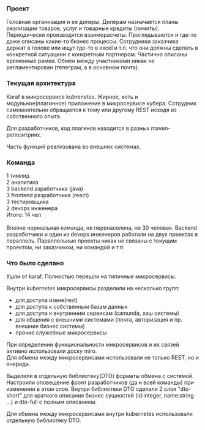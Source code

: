 ### Проект
Головная организация и ее дилеры. Дилерам назначается планы реализации товаров, услуг и товарные кредиты (лимиты). Периодически производятся взаиморасчеты. Проглядываются и где-то даже описаны какие-то бизнес процессы. Сотрудники заказчика держат в голове или ищут где-то в excel и т.п. что они должны сделать в конкретной ситуациии с конкретным партнером. Частично описаны временные рамки. Обмен между участниками никак не регламентирован (телеграм, а в основном почта).

### Текущая архитектура
Karaf в микросервисе kubrenetes. Жирное, хоть и модульное(плагинное) приложение в микросервисе кубера. Сотрудник самомоятельно обращается к тому или другому REST исходя из собственного опыта.

Для разработчиков, код плагинов находится в разных maven-репозитриях.<br/>

Часть функций реализована во внешних системах.

### Команда
1 тимлид<br/>
2 аналитика<br/>
3 backend азработчика (java)<br/>
3 frontend разработчика (react)<br/>
3 тестировщика<br/>
2 devops инженера<br/>
Итого: 14 чел<br/>
<br/>
Вполне нормальная команда, не перенаселена, не 30 человек. Backend разработчики и один из devops инженеров работали на двух проектах в параллель. Параллельные проекты никак не связаны с текущим проектом, ни заказчиком, ни командой и т.п.<br/>

### Что было сделано
Ушли от karaf. Полностью перешли на типичные микросервисы.<br/>

Внутри kubernetes микросервисы разделили на несколько групп:
- для доступа извне(rest)
- для доступа к собственным базам данных
- для доступа к внутренним сервисам (camunda, хэш системы)
- для общения с внешними системами (почта, авторизация и пр. внешние бизнес системы)
- прочие служебные микросервисы

При определении функциональности микросервисов и их связей активно использовали доску miro.<br/> Для обмена между микросервисами использовали не только REST, но и очереди.

Выделили в отдельную библиотеку(DTO) форматы обмена с системой. Настроили оповещение фронт разработчиков (да и всей команды) при изменении в этом слое. Внутри библиотеки DTO сделали 2 слоя "dto-short" для краткого описания бизнес сущностей (id:integer, name:string ...) и dto-full с полным описанием.

Для обмена между микросервисами внутри kubernetes  использовали отдельную библиотеку DTO.

